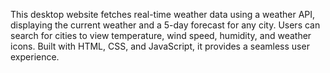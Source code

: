 This desktop website fetches real-time weather data using a weather API, displaying the current weather and a 5-day forecast for any city. Users can search for cities to view temperature, wind speed, humidity, and weather icons. Built with HTML, CSS, and JavaScript, it provides a seamless user experience.
